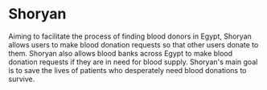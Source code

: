 # Shoryan
Aiming to facilitate the process of finding blood donors in Egypt, Shoryan allows users to make blood donation requests so that other users donate to them. Shoryan also allows blood banks across Egypt to make blood donation requests if they are in need for blood supply. Shoryan's main goal is to save the lives of patients who desperately need blood donations to survive.
